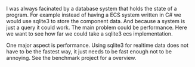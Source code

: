 I was always facinated by a database system that holds the state of a program. For example instead of having a ECS system written in C# we would use sqlite3 to store the component data. And because a system is just a query it could work. The main problem could be performance. Here we want to see how far we could take a sqlite3 ecs implementation.

One major aspect is performance. Using sqlite3 for realtime data does not have to be the fastest way, it just needs to be fast enough not to be annoying. See the benchmark project for a overview.
